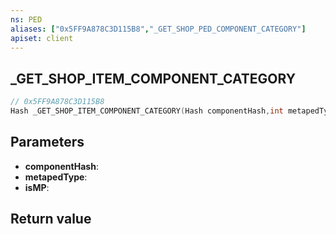 ```yaml
---
ns: PED
aliases: ["0x5FF9A878C3D115B8","_GET_SHOP_PED_COMPONENT_CATEGORY"]
apiset: client
---
```

## _GET_SHOP_ITEM_COMPONENT_CATEGORY

```c
// 0x5FF9A878C3D115B8
Hash _GET_SHOP_ITEM_COMPONENT_CATEGORY(Hash componentHash,int metapedType,BOOL isMP);
```


## Parameters
* **componentHash**:
* **metapedType**:
* **isMP**:

## Return value